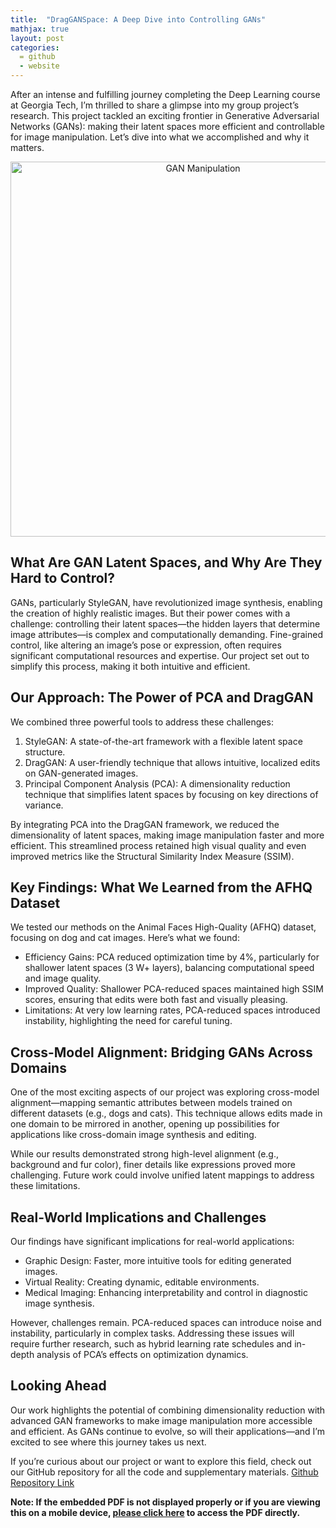 ```yaml
---
title:  "DragGANSpace: A Deep Dive into Controlling GANs"
mathjax: true
layout: post
categories: 
  = github
  - website
---
```



After an intense and fulfilling journey completing the Deep Learning course at Georgia Tech, I’m thrilled to share a glimpse into my group project’s research. This project tackled an exciting frontier in Generative Adversarial Networks (GANs): making their latent spaces more efficient and controllable for image manipulation. Let’s dive into what we accomplished and why it matters.

<div style="text-align: center;">
  <img src="http://kodendaal.github.io/assets/dog_plushy.png" alt="GAN Manipulation" style="width: 600px; height: auto;">
</div>


## What Are GAN Latent Spaces, and Why Are They Hard to Control?

GANs, particularly StyleGAN, have revolutionized image synthesis, enabling the creation of highly realistic images. But their power comes with a challenge: controlling their latent spaces—the hidden layers that determine image attributes—is complex and computationally demanding. Fine-grained control, like altering an image’s pose or expression, often requires significant computational resources and expertise. Our project set out to simplify this process, making it both intuitive and efficient.

## Our Approach: The Power of PCA and DragGAN

We combined three powerful tools to address these challenges:

1. StyleGAN: A state-of-the-art framework with a flexible latent space structure.
2. DragGAN: A user-friendly technique that allows intuitive, localized edits on GAN-generated images.
3. Principal Component Analysis (PCA): A dimensionality reduction technique that simplifies latent spaces by focusing on key directions of variance.

By integrating PCA into the DragGAN framework, we reduced the dimensionality of latent spaces, making image manipulation faster and more efficient. This streamlined process retained high visual quality and even improved metrics like the Structural Similarity Index Measure (SSIM).

## Key Findings: What We Learned from the AFHQ Dataset

We tested our methods on the Animal Faces High-Quality (AFHQ) dataset, focusing on dog and cat images. Here’s what we found:

- Efficiency Gains: PCA reduced optimization time by 4%, particularly for shallower latent spaces (3 W+ layers), balancing computational speed and image quality.
- Improved Quality: Shallower PCA-reduced spaces maintained high SSIM scores, ensuring that edits were both fast and visually pleasing.
- Limitations: At very low learning rates, PCA-reduced spaces introduced instability, highlighting the need for careful tuning.

## Cross-Model Alignment: Bridging GANs Across Domains

One of the most exciting aspects of our project was exploring cross-model alignment—mapping semantic attributes between models trained on different datasets (e.g., dogs and cats). This technique allows edits made in one domain to be mirrored in another, opening up possibilities for applications like cross-domain image synthesis and editing.

While our results demonstrated strong high-level alignment (e.g., background and fur color), finer details like expressions proved more challenging. Future work could involve unified latent mappings to address these limitations.

## Real-World Implications and Challenges

Our findings have significant implications for real-world applications:

- Graphic Design: Faster, more intuitive tools for editing generated images.
- Virtual Reality: Creating dynamic, editable environments.
- Medical Imaging: Enhancing interpretability and control in diagnostic image synthesis.

However, challenges remain. PCA-reduced spaces can introduce noise and instability, particularly in complex tasks. Addressing these issues will require further research, such as hybrid learning rate schedules and in-depth analysis of PCA’s effects on optimization dynamics.

## Looking Ahead

Our work highlights the potential of combining dimensionality reduction with advanced GAN frameworks to make image manipulation more accessible and efficient. As GANs continue to evolve, so will their applications—and I’m excited to see where this journey takes us next.

If you’re curious about our project or want to explore this field, check out our GitHub repository for all the code and supplementary materials. [Github Repository Link](https://github.com/kodendaal/drag-gan-space.git)


**Note: If the embedded PDF is not displayed properly or if you are viewing this on a mobile device, <a href="https://kodendaal.github.io/assets/Project_Report_CS_7643.pdf" target="_blank">please click here</a> to access the PDF directly.**

<div id="adobe-dc-view" style="width: 100%;"></div>
<script src="https://acrobatservices.adobe.com/view-sdk/viewer.js"></script>
<script type="text/javascript">
	document.addEventListener("adobe_dc_view_sdk.ready", function(){ 
		var adobeDCView = new AdobeDC.View({clientId: "b2762924d8304880b50f219a20ee4b04", divId: "adobe-dc-view"});
		adobeDCView.previewFile({
			content:{location: {url: "https://kodendaal.github.io/assets/Project_Report_CS_7643.pdf"}},
			metaData:{fileName: "Project_Report_CS_7643.pdf"}
		}, {embedMode: "IN_LINE"});
	});
</script>

